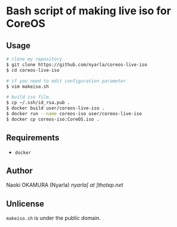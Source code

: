 Bash script of making live iso for CoreOS
=========================================

Usage
-----

```zsh
# clone my repository
$ git clone https://github.com/nyarla/coreos-live-iso
$ cd coreos-live-iso

# if you need to edit configuration parameter
$ vim makeiso.sh

# build iso file.
$ cp ~/.ssh/id_rsa.pub .
$ docker build user/coreos-live-iso .
$ docker run --name coreos-iso user/coreos-live-iso
$ docker cp coreos-iso:CoreOS.iso .
```

Requirements
------------
* `docker`

Author
------

Naoki OKAMURA (Nyarla) *nyarla[ at ]thotep.net*

Unlicense
---------

`makeiso.sh` is under the public domain.



